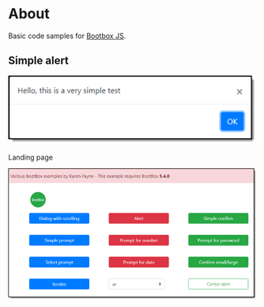 # About

Basic code samples for [Bootbox JS](http://bootboxjs.com/).

## Simple alert
![screen](./asserts/B1.png)

Landing page

![screen](./asserts/B2.png)